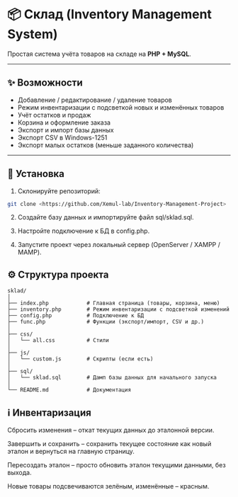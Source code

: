 # 📦 Склад (Inventory Management System)

Простая система учёта товаров на складе на **PHP + MySQL**.

---

## ✨ Возможности
- Добавление / редактирование / удаление товаров
- Режим инвентаризации с подсветкой новых и изменённых товаров
- Учёт остатков и продаж
- Корзина и оформление заказа
- Экспорт и импорт базы данных
- Экспорт CSV в Windows-1251
- Экспорт малых остатков (меньше заданного количества)

---

## 🚀 Установка
1. Склонируйте репозиторий:

```bash
git clone <https://github.com/Xemul-lab/Inventory-Management-Project>
```
2. Создайте базу данных и импортируйте файл sql/sklad.sql.

3. Настройте подключение к БД в config.php.

4. Запустите проект через локальный сервер (OpenServer / XAMPP / MAMP).

## ⚙️ Структура проекта
```
sklad/
│
├── index.php            # Главная страница (товары, корзина, меню)
├── inventory.php        # Режим инвентаризации с подсветкой изменений
├── config.php           # Подключение к БД
├── func.php             # Функции (экспорт/импорт, CSV и др.)
│
├── css/
│   └── all.css          # Стили
│
├── js/
│   └── custom.js        # Скрипты (если есть)
│
├── sql/
│   └── sklad.sql        # Дамп базы данных для начального запуска
│
└── README.md            # Документация
```
## ℹ️ Инвентаризация

Сбросить изменения – откат текущих данных до эталонной версии.

Завершить и сохранить – сохранить текущее состояние как новый эталон и вернуться на главную страницу.

Пересоздать эталон – просто обновить эталон текущими данными, без выхода.

Новые товары подсвечиваются зелёным, изменённые – красным.
